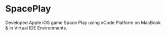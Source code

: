 # SpacePlay
Developed Apple iOS game Space Play using xCode Platform on MacBook &amp; in Virtual IDE Environments.
